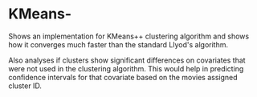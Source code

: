 # KMeans-
Shows an implementation for KMeans++  clustering algorithm and shows how it converges much faster than the standard Llyod's algorithm. 

Also analyses if clusters show significant differences on covariates that were not used in the clustering algorithm. This would help in predicting confidence intervals for that covariate based on the movies assigned cluster ID. 
